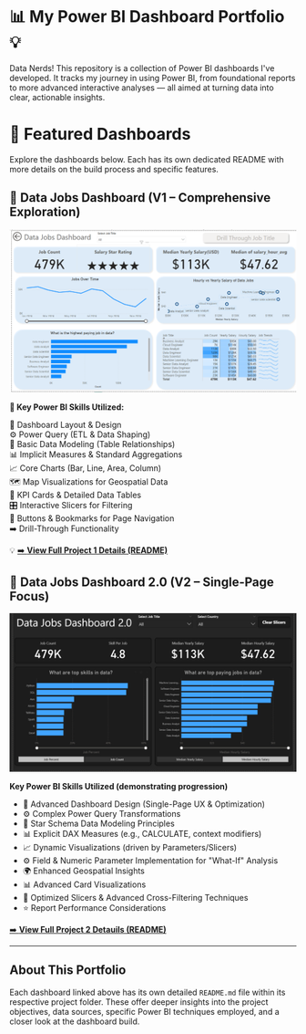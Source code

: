 # 📊 My Power BI Dashboard Portfolio 💡

Data Nerds! This repository is a collection of Power BI dashboards I've developed. It tracks my journey in using Power BI, from foundational reports to more advanced interactive analyses — all aimed at turning data into clear, actionable insights.

# 🚀 Featured Dashboards

Explore the dashboards below. Each has its own dedicated README with more details on the build process and specific features.

## 📂 Data Jobs Dashboard (V1 – Comprehensive Exploration)

![Data Jobs DB GIF](/Images/Project1_Page1.png)

**🔧 Key Power BI Skills Utilized:**

🎨 Dashboard Layout & Design  
⚙️ Power Query (ETL & Data Shaping)  
🔗 Basic Data Modeling (Table Relationships)  
📊 Implicit Measures & Standard Aggregations  
📈 Core Charts (Bar, Line, Area, Column)  
🗺️ Map Visualizations for Geospatial Data  
📘 KPI Cards & Detailed Data Tables  
🎛️ Interactive Slicers for Filtering  
🔘 Buttons & Bookmarks for Page Navigation  
➡️ Drill-Through Functionality  

💡 [➡️ **View Full Project 1 Details (README)**](./Data_Jobs_v1/README.md)

## 📂 Data Jobs Dashboard 2.0 (V2 – Single-Page Focus)

![Data Jobs Dashboard 2.0](/Images/Project2.png)

**Key Power BI Skills Utilized (demonstrating progression)**

* 🎨 Advanced Dashboard Design (Single-Page UX & Optimization)
* ⚙️ Complex Power Query Transformations
* 🌟 Star Schema Data Modeling Principles
* 📊 Explicit DAX Measures (e.g., CALCULATE, context modifiers)
* 📈 Dynamic Visualizations (driven by Parameters/Slicers)
* ⚙️ Field & Numeric Parameter Implementation for "What-If" Analysis
* 🌍 Enhanced Geospatial Insights
* 📊 Advanced Card Visualizations
* 🔄 Optimized Slicers & Advanced Cross-Filtering Techniques
* ⭐ Report Performance Considerations

[➡️ **View Full Project 2 Detauils (README)**](./Data_Jobs_v2/README.md)

---

## About This Portfolio

Each dashboard linked above has its own detailed `README.md` file within its respective project folder. These
offer deeper insights into the project objectives, data
sources, specific Power BI techniques employed, and a
closer look at the dashboard build.